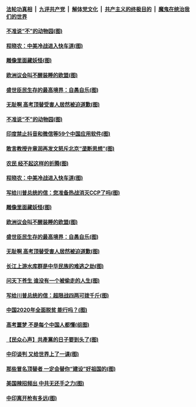 

####  [法轮功真相](../../../../basic/blob/master/README.md?t=07010231) &nbsp;|&nbsp; [九评共产党](../../../../9ping.md/blob/master/README.md?t=07010231) &nbsp;|&nbsp; [解体党文化](../../../../jtdwh.md/blob/master/README.md?t=07010231)  &nbsp;|&nbsp; [共产主义的终极目的](../../../../gczydzjmd.md/blob/master/README.md?t=07010231) &nbsp;|&nbsp; [魔鬼在统治我们的世界](../../../../mgztzwmdsj.md/blob/master/README.md?t=07010231) 

#### [不准说“不”的动物园(图)](../pages/p4/938192.md?t=07010231) 

#### [程晓农：中美冷战进入快车道(图)](../pages/p4/938157.md?t=07010231) 

#### [雕像里面藏妖怪(图)](../pages/p4/937959.md?t=07010231) 

#### [欧洲议会叫不醒装睡的欧盟(图)](../pages/p4/938033.md?t=07010231) 

#### [盛世臣民生存的最高境界：自愚自乐(图)](../pages/p4/938023.md?t=07010231) 

#### [无耻啊 高考顶替受害人居然被迫道歉(图)](../pages/p4/938030.md?t=07010231) 

#### [不准说“不”的动物园(图)](../pages/p4/938192.md?t=07010231) 

#### [印度禁止抖音和微信等59个中国应用软件(图)](../pages/p4/938164.md?t=07010231) 

#### [敢言教授许章润再发文怒斥北京“垄断思想”(图)](../pages/p4/938162.md?t=07010231) 

#### [农民 经不起这样的折腾(图)](../pages/p4/938158.md?t=07010231) 

#### [程晓农：中美冷战进入快车道(图)](../pages/p4/938157.md?t=07010231) 

#### [写给川普总统的信：您准备热战消灭CCP了吗(图)](../pages/p4/938153.md?t=07010231) 

#### [雕像里面藏妖怪(图)](../pages/p4/937959.md?t=07010231) 

#### [欧洲议会叫不醒装睡的欧盟(图)](../pages/p4/938033.md?t=07010231) 

#### [盛世臣民生存的最高境界：自愚自乐(图)](../pages/p4/938023.md?t=07010231) 

#### [无耻啊 高考顶替受害人居然被迫道歉(图)](../pages/p4/938030.md?t=07010231) 

#### [长江上游水库群是中华民族的难逃之劫(图)](../pages/p4/938022.md?t=07010231) 

#### [问天下苍生 谁没有一个被偷走的人生(图)](../pages/p4/938026.md?t=07010231) 

#### [写给川普总统的信：超限战四两可拨千斤(图)](../pages/p4/938021.md?t=07010231) 

#### [中国2020年全面脱贫 能行吗？(图)](../pages/p4/937928.md?t=07010231) 

#### [高考噩梦 不是每个中国人都懂(组图)](../pages/p4/937927.md?t=07010231) 

#### [【民众心声】共產黨的日子要到头了(图)](../pages/p4/937474.md?t=07010231) 

#### [中印谈判 又给世界上了一课(图)](../pages/p4/937868.md?t=07010231) 

#### [那些冒名顶替者 一定会替你“建设”好祖国的(图)](../pages/p4/937925.md?t=07010231) 

#### [美国辣招频出 中共无还手之力(图)](../pages/p4/937916.md?t=07010231) 

#### [中印离开枪有多远(图)](../pages/p4/937913.md?t=07010231) 


